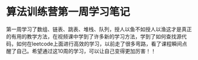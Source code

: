 # 算法训练营第一周学习笔记

第一周学习了数组、链表、跳表、堆栈、队列，授人以鱼不如授人以渔这才是真正的有用的教学方法，在视频课中学到了许多新的学习方法，学到了如何查找源代码，如何在leetcode上面进行高效的学习，以前走了很多弯路，看了课程瞬间点醒了自己。希望通过这10周的学习，可以让自己变得更加厉害！！
